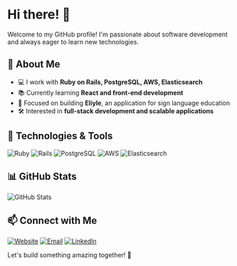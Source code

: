 # Hi there! 👋

Welcome to my GitHub profile! I'm passionate about software development and always eager to learn new technologies.

## 🚀 About Me
- 💻 I work with **Ruby on Rails, PostgreSQL, AWS, Elasticsearch**
- 📚 Currently learning **React and front-end development**
- 🎯 Focused on building **Eliyle**, an application for sign language education
- 🛠 Interested in **full-stack development and scalable applications**

## 📌 Technologies & Tools
![Ruby](https://img.shields.io/badge/Ruby-CC342D?style=for-the-badge&logo=ruby&logoColor=white)
![Rails](https://img.shields.io/badge/Rails-CC0000?style=for-the-badge&logo=rubyonrails&logoColor=white)
![PostgreSQL](https://img.shields.io/badge/PostgreSQL-336791?style=for-the-badge&logo=postgresql&logoColor=white)
![AWS](https://img.shields.io/badge/AWS-FF9900?style=for-the-badge&logo=amazonaws&logoColor=white)
![Elasticsearch](https://img.shields.io/badge/Elasticsearch-005571?style=for-the-badge&logo=elasticsearch&logoColor=white)

## 📊 GitHub Stats
![GitHub Stats](https://github-readme-stats.vercel.app/api?username=kadirbelke&show_icons=true&theme=radical)

## 📫 Connect with Me
[![Website](https://img.shields.io/badge/Website-000000?style=for-the-badge&logo=google-chrome&logoColor=white)](https://kadirbelke.com)
[![Email](https://img.shields.io/badge/Email-D14836?style=for-the-badge&logo=gmail&logoColor=white)](mailto:belkekadir@gmail.com)
[![LinkedIn](https://img.shields.io/badge/LinkedIn-0077B5?style=for-the-badge&logo=linkedin&logoColor=white)](https://www.linkedin.com/in/kadirbelke)

Let's build something amazing together! 🚀
